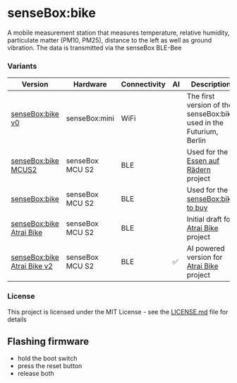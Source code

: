 # senseBox:bike

A mobile measurement station that measures temperature, relative humidity, particulate matter (PM10, PM25), distance to the left as well as ground vibration. The data is transmitted via the senseBox BLE-Bee

### Variants

| Version                                               | Hardware        | Connectivity | AI | Description                                                                        |
|-------------------------------------------------------|-----------------|--------------|----|------------------------------------------------------------------------------------|
| [senseBox:bike v0](senseBox-bike-v0)                  | senseBox:mini   | WiFi         |    | The first version of the senseBox:bike used in the Futurium, Berlin                |
| [senseBox:bike MCUS2](senseBox-bike-mcus2)            | senseBox MCU S2 | BLE          |    | Used for the [Essen auf Rädern](https://essen.aufraedern.org/) project             |
| [senseBox:bike](senseBox-bike)                        | senseBox MCU S2 | BLE          |    | Used for the [senseBox:bike to buy](https://sensebox.kaufen/product/sensebox-bike) |
| [senseBox:bike Atrai Bike](senseBox-bike-atrai)       | senseBox MCU S2 | BLE          |    | Initial draft for [Atrai Bike](https://atrai.bike/) project                        |
| [senseBox:bike Atrai Bike v2](senseBox-bike-atrai-v2) | senseBox MCU S2 | BLE          | ✅  | AI powered version for [Atrai Bike](https://atrai.bike/) project                   |

### License

This project is licensed under the MIT License - see the [LICENSE.md](LICENSE.md) file for details

## Flashing firmware

- hold the boot switch
- press the reset button
- release both

